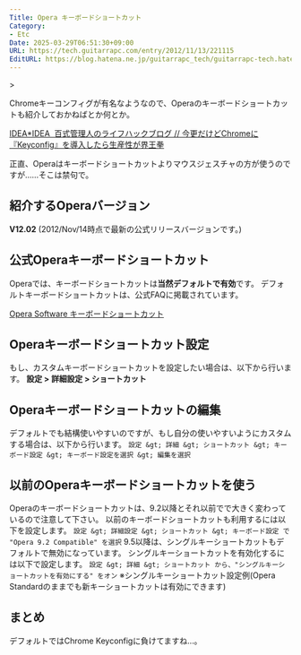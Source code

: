 ```yaml
---
Title: Opera キーボードショートカット
Category:
- Etc
Date: 2025-03-29T06:51:30+09:00
URL: https://tech.guitarrapc.com/entry/2012/11/13/221115
EditURL: https://blog.hatena.ne.jp/guitarrapc_tech/guitarrapc-tech.hatenablog.com/atom/entry/6802418398340177614
---
```


<!--
Date: 2012-11-13T22:11:15+09:00
URL: https://tech.guitarrapc.com/entry/2012/11/13/221115
-->>

Chromeキーコンフィグが有名なようなので、Operaのキーボードショートカットも紹介しておかねばとか何とか。

[IDEA*IDEA  百式管理人のライフハックブログ // 今更だけどChromeに『Keyconfig』を導入したら生産性が界王拳](http://www.ideaxidea.com/archives/2012/11/keyconfig_chrome.html)

正直、Operaはキーボードショートカットよりマウスジェスチャの方が使うのですが……そこは禁句で。

## 紹介するOperaバージョン

**V12.02** (2012/Nov/14時点で最新の公式リリースバージョンです。)

## 公式Operaキーボードショートカット

Operaでは、キーボードショートカットは**当然デフォルトで有効**です。 デフォルトキーボードショートカットは、公式FAQに掲載されています。

[Opera Software キーボードショートカット](http://help.opera.com/Windows/9.64/ja/keyboard.html)

## Operaキーボードショートカット設定

もし、カスタムキーボードショートカットを設定したい場合は、以下から行います。 **設定 &gt; 詳細設定 &gt; ショートカット**

## Operaキーボードショートカットの編集

デフォルトでも結構使いやすいのですが、もし自分の使いやすいようにカスタムする場合は、以下から行います。
`設定 &gt; 詳細 &gt; ショートカット &gt; キーボード設定 &gt; キーボード設定を選択 &gt; 編集を選択`

## 以前のOperaキーボードショートカットを使う

Operaのキーボードショートカットは、9.2以降とそれ以前でで大きく変わっているので注意して下さい。 以前のキーボードショートカットも利用するには以下を設定します。
`設定 &gt; 詳細設定 &gt; ショートカット &gt; キーボード設定 で "Opera 9.2 Compatible" を選択`
9.5以降は、シングルキーショートカットもデフォルトで無効になっています。 シングルキーショートカットを有効化するには以下で設定します。
`設定 &gt; 詳細 &gt; ショートカット から、"シングルキーショートカットを有効にする" をオン`
※シングルキーショートカット設定例(Opera Standardのままでも新キーショートカットは有効にできます)

## まとめ
デフォルトではChrome Keyconfigに負けてますね…。
